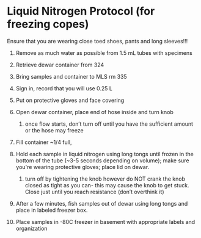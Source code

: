 # Liquid Nitrogen Protocol (for freezing copes)

Ensure that you are wearing close toed shoes, pants and long sleeves!!!

1.  Remove as much water as possible from 1.5 mL tubes with specimens

2.  Retrieve dewar container from 324

3.  Bring samples and container to MLS rm 335

4.  Sign in, record that you will use 0.25 L

5.  Put on protective gloves and face covering

6.  Open dewar container, place end of hose inside and turn knob

    1.  once flow starts, don’t turn off until you have the sufficient
        amount or the hose may freeze

7.  Fill container ~1/4 full,

8.  Hold each sample in liquid nitrogen using long tongs until frozen in the bottom of the tube (~3-5 seconds depending on volume); make sure you're wearing protective gloves; place lid on dewar.

    1. turn off by tightening the knob however do NOT crank the knob closed
    as tight as you can- this may cause the knob to get stuck. Close just
    until you reach resistance (don’t overthink it)

9.  After a few minutes, fish samples out of dewar using long tongs and place in labeled freezer box.

10. Place samples in -80C freezer in basement with appropriate labels
    and organization
